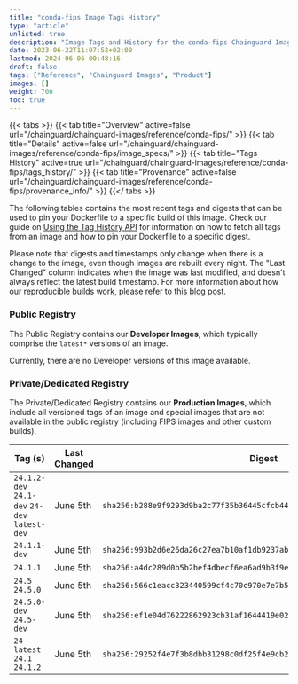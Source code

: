 ```yaml
---
title: "conda-fips Image Tags History"
type: "article"
unlisted: true
description: "Image Tags and History for the conda-fips Chainguard Image"
date: 2023-06-22T11:07:52+02:00
lastmod: 2024-06-06 00:48:16
draft: false
tags: ["Reference", "Chainguard Images", "Product"]
images: []
weight: 700
toc: true
---
```


{{< tabs >}}
{{< tab title="Overview" active=false url="/chainguard/chainguard-images/reference/conda-fips/" >}}
{{< tab title="Details" active=false url="/chainguard/chainguard-images/reference/conda-fips/image_specs/" >}}
{{< tab title="Tags History" active=true url="/chainguard/chainguard-images/reference/conda-fips/tags_history/" >}}
{{< tab title="Provenance" active=false url="/chainguard/chainguard-images/reference/conda-fips/provenance_info/" >}}
{{</ tabs >}}

The following tables contains the most recent tags and digests that can be used to pin your Dockerfile to a specific build of this image. Check our guide on [Using the Tag History API](/chainguard/chainguard-images/using-the-tag-history-api/) for information on how to fetch all tags from an image and how to pin your Dockerfile to a specific digest.

Please note that digests and timestamps only change when there is a change to the image, even though images are rebuilt every night. The "Last Changed" column indicates when the image was last modified, and doesn't always reflect the latest build timestamp. For more information about how our reproducible builds work, please refer to [this blog post](https://www.chainguard.dev/unchained/reproducing-chainguards-reproducible-image-builds).

### Public Registry
The Public Registry contains our **Developer Images**, which typically comprise the `latest*` versions of an image.

Currently, there are no Developer versions of this image available.

### Private/Dedicated Registry
The Private/Dedicated Registry contains our **Production Images**, which include all versioned tags of an image and special images that are not available in the public registry (including FIPS images and other custom builds).

| Tag (s)                                        | Last Changed | Digest                                                                    |
|------------------------------------------------|--------------|---------------------------------------------------------------------------|
|  `24.1.2-dev` `24.1-dev` `24-dev` `latest-dev` | June 5th     | `sha256:b288e9f9293d9ba2c77f35b36445cfcb4406a07fe04829a7fd38a415fb8dbb6e` |
|  `24.1.1-dev`                                  | June 5th     | `sha256:993b2d6e26da26c27ea7b10af1db9237abd2506fe3f95bdbb8b5a0395919680d` |
|  `24.1.1`                                      | June 5th     | `sha256:a4dc289d0b5b2bef4dbecf6ea6ad9b3f9eae85f5ca4f5becaf82a0e341962da4` |
|  `24.5` `24.5.0`                               | June 5th     | `sha256:566c1eacc323440599cf4c70c970e7e7b5f6162e729d65c835cfc60112c5565e` |
|  `24.5.0-dev` `24.5-dev`                       | June 5th     | `sha256:ef1e04d76222862923cb31af1644419e0264ead046a1b113c0c30096eb654e6a` |
|  `24` `latest` `24.1` `24.1.2`                 | June 5th     | `sha256:29252f4e7f3b8dbb31298c0df25f4e9cb2c6c531db16d4d477c9bf5165cb3602` |

